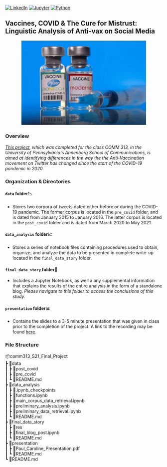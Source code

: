 <!-- PROJECT SHIELDS -->
[![LinkedIn][linkedin-shield]][linkedin-url]
[![Jupyter][jupyter-shield]][jupyter-url]
[![Python][python-shield]][python-url]


## Vaccines, COVID & The Cure for Mistrust: Linguistic Analysis of Anti-vax on Social Media
<p align="center"><img src="final_data_story/res/vaccine.jpg" alt="Logo" width="400">  </p>


### Overview
*[This project](https://github.com/PaulCaroline/comm313_S21_Final_Project/blob/main/final_data_story/final_blog_post.ipynb), which was completed for the class COMM 313, in the University of Pennsylvania's Annenberg School of Communications, is aimed at identifying differences in the way the the Anti-Vaccination movement on Twitter has changed since the start of the COVID-19 pandemic in 2020.*

### Organization & Directories
#### `data` folder📉 
* Stores two corpora of tweets dated either before or during the COVID-19 pandemic. The former corpus is located in the `pre_covid` folder, and is dated from January 2015 to January 2016. The latter corpus is located in the `post_covid` folder and is dated from March 2020 to May 2021.

#### `data_analysis` folder📈  
* Stores a series of notebook files containing procedures used to obtain, organize, and analyze the data to be presented in complete write-up located in the `final_data_story` folder.

#### `final_data_story` folder📖
* Includes a Jupyter Notebook, as well a any supplemental information that explains the results of the entire analysis in the form of a standalone blog. *Please navigate to this folder to access the conclusions of this study.*

#### `presentation` folder📊
* Contains the slides to a 3-5 minute presentation that was given in class prior to the completion of the project. A link to the recording may be found [here](https://upenn.zoom.us/rec/share/o0qQ3omU4LVlqQDOtYABd96meCLCS7VIlRJsvPDVKZnFXBjRy_gEEj4f_SPpRJgt.qJTEAQJlL_Jz0Riu?startTime=1619503767000).

### File Structure
📦comm313_S21_Final_Project  
 ┣ 📂data  
 ┃ ┣ 📂post_covid  
 ┃ ┣ 📂pre_covid   
 ┃ ┗ 📜README.md  
 ┣ 📂data_analysis  
 ┃ ┣ 📂.ipynb_checkpoints  
 ┃ ┣ 📜functions.ipynb  
 ┃ ┣ 📜main_corpus_data_retrieval.ipynb  
 ┃ ┣ 📜preliminary_analysis.ipynb  
 ┃ ┣ 📜preliminary_data_retrieval.ipynb  
 ┃ ┗ 📜README.md  
 ┣ 📂final_data_story  
 ┃ ┣ 📂res  
 ┃ ┣ 📜final_blog_post.ipynb  
 ┃ ┗ 📜README.md  
 ┣ 📂presentation  
 ┃ ┣ 📜Paul_Caroline_Presentation.pdf  
 ┃ ┗ 📜README.md  
 ┗ 📜README.md  
 
[linkedin-shield]: https://img.shields.io/badge/-LinkedIn-black.svg?style=for-the-badge&logo=linkedin&colorB=555
[linkedin-url]: https://www.linkedin.com/in/paul-caroline-336800142
[jupyter-shield]: https://img.shields.io/badge/Jupyter-F37626.svg?&style=for-the-badge&logo=Jupyter&logoColor=white
[jupyter-url]: https://jupyter.org/
[python-shield]: https://img.shields.io/badge/Python-3776AB?style=for-the-badge&logo=python&logoColor=white
[python-url]: https://www.python.org/
